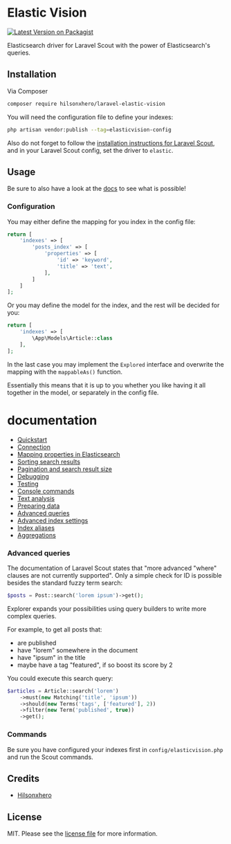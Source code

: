 # Elastic Vision

[![Latest Version on Packagist][ico-version]][link-packagist]

Elasticsearch driver for Laravel Scout with the power of Elasticsearch's queries.

## Installation

Via Composer

```bash
composer require hilsonxhero/laravel-elastic-vision
```

You will need the configuration file to define your indexes:

```bash
php artisan vendor:publish --tag=elasticvision-config
```

Also do not forget to follow the [installation instructions for Laravel Scout](https://laravel.com/docs/scout#installation),
and in your Laravel Scout config, set the driver to `elastic`.

## Usage

Be sure to also have a look at the [docs](docs/index.md) to see what is possible!

### Configuration

You may either define the mapping for you index in the config file:

```php
return [
    'indexes' => [
        'posts_index' => [
            'properties' => [
                'id' => 'keyword',
                'title' => 'text',
            ],
        ]
    ]
];
```

Or you may define the model for the index, and the rest will be decided for you:

```php
return [
    'indexes' => [
        \App\Models\Article::class
    ],
];
```

In the last case you may implement the `Explored` interface and overwrite the mapping with the `mappableAs()` function.

Essentially this means that it is up to you whether you like having it all together in the model, or separately in the config file.

# documentation

- [Quickstart](./docs/quickstart.md)
- [Connection](./docs/connection.md)
- [Mapping properties in Elasticsearch](./docs/mapping.md)
- [Sorting search results](./docs/sorting.md)
- [Pagination and search result size](./docs/pagination.md)
- [Debugging](./docs/debugging.md)
- [Testing](./docs/testing.md)
- [Console commands](./docs/commands.md)
- [Text analysis](./docs/text-analysis.md)
- [Preparing data](./docs/preparing-data.md)
- [Advanced queries](./docs/advanced-queries.md)
- [Advanced index settings](./docs/index-settings.md)
- [Index aliases](./docs/index-aliases.md)
- [Aggregations](./docs/aggregations.md)

### Advanced queries

The documentation of Laravel Scout states that "more advanced "where" clauses are not currently supported".
Only a simple check for ID is possible besides the standard fuzzy term search:

```php
$posts = Post::search('lorem ipsum')->get();
```

Explorer expands your possibilities using query builders to write more complex queries.

For example, to get all posts that:

- are published
- have "lorem" somewhere in the document
- have "ipsum" in the title
- maybe have a tag "featured", if so boost its score by 2

You could execute this search query:

```php
$articles = Article::search('lorem')
    ->must(new Matching('title', 'ipsum'))
    ->should(new Terms('tags', ['featured'], 2))
    ->filter(new Term('published', true))
    ->get();
```

### Commands

Be sure you have configured your indexes first in `config/elasticvision.php` and run the Scout commands.

## Credits

- [Hilsonxhero][link-author]

## License

MIT. Please see the [license file](license.md) for more information.

[ico-version]: https://img.shields.io/packagist/v/hilsonxhero/elasticvision.svg?style=flat-square
[ico-actions]: https://img.shields.io/github/workflow/status/hilsonxhero/laravel-elastic-vision/CI?label=CI%2FCD&style=flat-square
[link-packagist]: https://packagist.org/packages/hilsonxhero/laravel-elastic-vision
[link-author]: https://github.com/Hilsonxhero
[link-contributors]: ../../contributors
